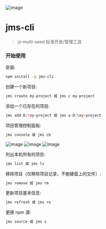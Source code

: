 ![image](https://user-images.githubusercontent.com/1990992/48991215-fbea5300-f16c-11e8-8f0c-63c381cd581f.png)

# jms-cli

> js-multi-seed 标准开发/管理工具

### 开始使用

安装:

```bash
npm install -g jms-cli
```

创建一个新项目:

```bash
jms create my-project 或 jms c my-project
```

添加一个已存在的项目:

```bash
jms add D:\my-project 或 jms a D:\my-project
```

项目管理控制面板:

```bash
jms console 或 jms cb
```
![image](https://user-images.githubusercontent.com/1990992/56567809-48d13900-65e8-11e9-8896-d28d23f30e37.png)
![image](https://user-images.githubusercontent.com/1990992/56567831-52f33780-65e8-11e9-9fa6-7093d400ffa9.png)
![image](https://user-images.githubusercontent.com/1990992/56567860-5dadcc80-65e8-11e9-93e5-bfc5beb249cb.png)

列出本机所有的项目:

```bash
jms list 或 jms ls
```

移除项目（仅移除项目记录，不删硬盘上的文件）:

```bash
jms remove 或 jms rm
```

更新项目基本信息:

```bash
jms refresh 或 jms re
```

更换 npm 源:

```bash
jms source 或 jms s
```
